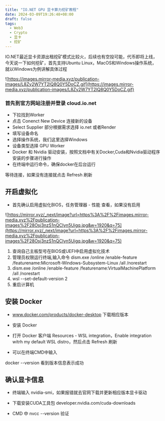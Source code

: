 ```yaml
---
title: "IO.NET GPU 显卡算力挖矿教程"
date: 2024-03-09T19:26:48+08:00
draft: false
tags:
  - Web3
  - Crypto
  - 显卡
  - 挖矿
---
```

IO.NET最近显卡资源出租挖矿模式比较火，后续也有空投可能，代币即将上线，今天说一下如何挖矿，首先支持Ubuntu Linux，MacOS和Windows操作系统，就以Windows为例讲解具体过程

![https://images.mirror-media.xyz/publication-images/L8Zy2W7YT2lQ8Q0Y5DoCZ.gif](https://images.mirror-media.xyz/publication-images/L8Zy2W7YT2lQ8Q0Y5DoCZ.gif)

### 首先到官方网站注册并登录 cloud.io.net

- 下拉找到Worker
- 点击 Conenct New Device 连接新的设备
- Select Supplier 部分根据需求选择 io.net 或者Render
- 填写设备命名
- 选择操作系统，我们这里选择Windows
- 设备类型选择 GPU Worker
- Docker 和 Nvidia 驱动安装，按照文档中有关Docker,Cuda和Nvidia驱动程序安装的步骤进行操作
- 在终端中运行命令，确保docker在后台运行

等待连接，如果没有连接就点击 Refresh 刷新

## 开启虚拟化

- 首先确认启用虚拟化BIOS，任务管理器 - 性能 查看，如果没有启用

![https://mirror.xyz/_next/image?url=https%3A%2F%2Fimages.mirror-media.xyz%2Fpublication-images%2F28Osj3nzS1nQCIyn5Uigq.jpg&w=1920&q=75](https://mirror.xyz/_next/image?url=https%3A%2F%2Fimages.mirror-media.xyz%2Fpublication-images%2F28Osj3nzS1nQCIyn5Uigq.jpg&w=1920&q=75)

1. 查询自己主板型号在BIOS或UEFI中启用虚拟化技术
2. 管理员权限运行终端,输入命令
dism.exe /online /enable-feature /featurename:Microsoft-Windows-Subsystem-Linux /all /norestart
3. dism.exe /online /enable-feature /featurename:VirtualMachinePlatform /all /norestart
4. wsl --set-default-version 2
5. 重启计算机



## 安装 Docker

- www.docker.com/products/docker-desktop 下载相应版本

- 安装 Docker

- 打开 Docker 客户端 Resources - WSL integration，Enable integration witrh my default WSL distro，然后点击 Refresh 刷新

- 可以在终端CMD中输入

docker --version 看到版本信息表示成功

## 确认显卡信息

- 终端输入 nvidia-smi，如果报错就去官网下载并更新相应版本显卡驱动

- 下载安装CUDA工具包 developer.nvidia.com/cuda-downloads

- CMD 中 nvcc --version 验证